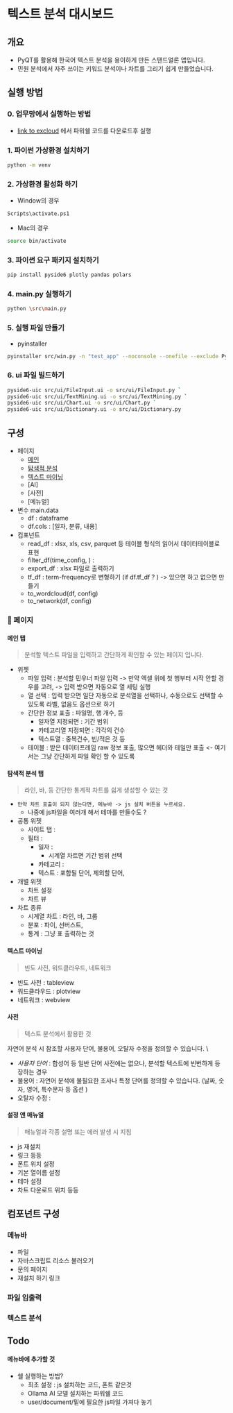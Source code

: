 # 텍스트 분석 대시보드

## 개요
- PyQT를 활용해 한국어 텍스트 분석을 용이하게 만든 스탠드얼론 앱입니다.
- 민원 분석에서 자주 쓰이는 키워드 분석이나 차트를 그리기 쉽게 만들었습니다.

## 실행 방법

### 0. 업무망에서 실행하는 방법 
- [link to excloud]() 에서 파워쉘 코드를 다운로드후 실행

### 1. 파이썬 가상환경 설치하기

```sh
python -m venv
```
### 2. 가상환경 활성화 하기

- Window의 경우
```sh
Scripts\activate.ps1
```
- Mac의 경우
```sh
source bin/activate
```

### 3. 파이썬 요구 패키지 설치하기
```sh
pip install pyside6 plotly pandas polars
```

### 4. main.py 실행하기
```sh
python \src\main.py
```

### 5. 실행 파일 만들기

- pyinstaller 
```sh
pyinstaller src/win.py -n "test_app" --noconsole --onefile --exclude PyQt5
```

### 6. ui 파일 빌드하기 
```sh
pyside6-uic src/ui/FileInput.ui -o src/ui/FileInput.py `
pyside6-uic src/ui/TextMining.ui -o src/ui/TextMining.py ` 
pyside6-uic src/ui/Chart.ui -o src/ui/Chart.py `
pyside6-uic src/ui/Dictionary.ui -o src/ui/Dictionary.py
```

## 구성

- 페이지
    - [메인](#메인)
    - [탐색적 분석](#탐색적-분석)
    - [텍스트 마이닝](#텍스트-마이닝)
    - [AI]
    - [사전]
    - [메뉴얼]
- 변수 main.data
    - df : dataframe
    - df.cols : [일자, 분류, 내용]
- 컴포넌트
    - read_df : xlsx, xls, csv, parquet 등 테이블 형식의 읽어서 데이터테이블로 표현
    - filter_df(time_config, ) :
    - export_df : xlsx 파일로 출력하기
    - tf_df : term-frequency로 변형하기 (if df.tf_df ? ) -> 있으면 하고 없으면 만들기
    - to_wordcloud(df, config)
    - to_network(df, config)


### 📃 페이지 

#### 메인 탭 

> 분석할 텍스트 파일을 입력하고 간단하게 확인할 수 있는 페이지 입니다.

- 위젯 
    - 파일 입력 : 분석할 민우너 파일 입력
        -> 만약 엑셀 위에 첫 행부터 시작 안할 경우를 고려,
        -> 입력 받으면 자동으로 열 세팅 실행 
    - 열 선택 : 입력 받으면 일단 자동으로 분석열을 선택하나, 수동으로도 선택할 수 있도록 라벨, 없음도 옵션으로 하기  
    - 간단한 정보 표출 : 파일명, 행 개수, 등
        - 일자열 지정되면 : 기간 범위 
        - 카테고리열 지정되면 : 각각의 건수 
        - 텍스트열 : 중복건수, 빈/적은 것 등 
    - 테이블 : 받은 데이터프레임 raw 정보 표출, 많으면 헤더와 테일만 표출 <- 여기서는 그냥 간단하게 파일 확인 할 수 있도록 

#### 탐색적 분석 탭 

> 라인, 바, 등 간단한 통계적 차트를 쉽게 생성할 수 있는 것

- `만약 차트 표출이 되지 않는다면, 메뉴바 -> js 설치 버튼을 누르세요.`
    - 나중에 js파일을 여러개 해서 테마를 만들수도 ?
- 공통 위젯 
    - 사이트 탭 : 
    - 필터 : 
        - 일자 : 
            - 시계열 차트면 기간 범위 선택  
        - 카테고리 : 
        - 텍스트 : 포함될 단어, 제외할 단어, 
- 개별 위젯 
    - 차트 설정 
    - 차트 뷰 
- 차트 종류 
    - 시계열 차트 : 라인, 바, 그룹
    - 분포 : 파이, 선버스트, 
    - 통계 : 그냥 표 출력하는 것 

#### 텍스트 마이닝

> 빈도 사전, 워드클라우드, 네트워크 

- 빈도 사전 : tableview 
- 워드클라우드 : plotview 
- 네트워크 : webview

#### 사전

> 텍스트 분석에서 활용한 것

자연어 분석 시 참조할 사용자 단어, 불용어, 오탈자 수정을 정의할 수 있습니다. \
- *사용자 단어* : 합성어 등 일반 단어 사전에는 없으나, 분석할 텍스트에 빈번하게 등장하는 경우
- 불용어 : 자연어 분석에 불필요한 조사나 특정 단어를 정의할 수 있습니다. (날짜, 숫자, 영어, 특수문자 등 옵션 )
- 오탈자 수정 : 

#### 설정 앤 매뉴얼 

> 매뉴얼과 각종 설명 또는 에러 발생 시 지침 

- js 재설치 
- 링크 등등 
- 폰트 위치 설정 
- 기본 열이름 설정 
- 테마 설정 
- 차트 다운로드 위치 등등 

## 컴포넌트 구성

### 메뉴바
- 파일
- 자바스크립트 리소스 불러오기
- 문의 페이지
- 재설치 하기 링크

### 파일 입출력

### 텍스트 분석

## Todo

#### 메뉴바에 추가할 것

- 쉘 실행하는 방법?
    - 최초 설정 : js 설치하는 코드, 폰트 같은것
    - Ollama AI 모델 설치하는 파워쉘 코드
    - user/document/밑에 필요한 js파일 가져다 놓기
